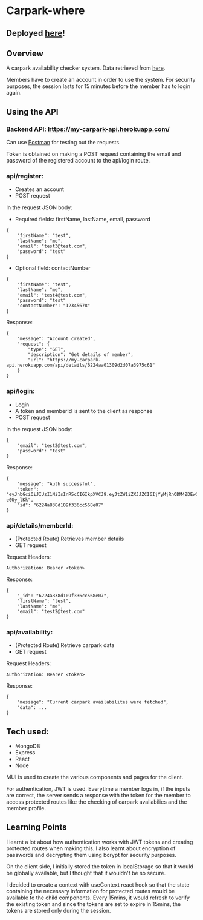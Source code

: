 # Carpark-where

## Deployed [here](https://carparkwhere.netlify.app/)!

## Overview

A carpark availability checker system. Data retrieved from [here](https://data.gov.sg/dataset/carpark-availability).

Members have to create an account in order to use the system. For security purposes, the session lasts for 15 minutes before the member has to login again.

## Using the API

### Backend API: https://my-carpark-api.herokuapp.com/

Can use [Postman](https://www.postman.com/) for testing out the requests.

Token is obtained on making a POST request containing the email and password of the registered account to the api/login route.

### api/register:

- Creates an account
- POST request

In the request JSON body:

- Required fields: firstName, lastName, email, password

```
{
    "firstName": "test",
    "lastName": "me",
    "email": "test3@test.com",
    "password": "test"
}
```

- Optional field: contactNumber

```
{
    "firstName": "test",
    "lastName": "me",
    "email": "test4@test.com",
    "password": "test"
    "contactNumber": "12345678"
}
```

Response:

```
{
    "message": "Account created",
    "request": {
        "type": "GET",
        "description": "Get details of member",
        "url": "https://my-carpark-api.herokuapp.com/api/details/6224aa01309d2d07a3975c61"
    }
}
```

### api/login:

- Login
- A token and memberId is sent to the client as response
- POST request

In the request JSON body:

```
{
    "email": "test2@test.com",
    "password": "test"
}
```

Response:

```
{
    "message": "Auth successful",
    "token": "eyJhbGciOiJIUzI1NiIsInR5cCI6IkpXVCJ9.eyJtZW1iZXJJZCI6IjYyMjRhODM4ZDEwOWYzMzZjYzU2OGUwNyIsImVtYWlsIjoidGVzdDJAdGVzdC5jb20iLCJpYXQiOjE2NDY1Njk2NjEsImV4cCI6MTY0NjU3MDU2MX0.Jeb4y18m3BX3KeIyRNOTGZAJSZ6KIdoQYg-e0Uy_lKk",
    "id": "6224a838d109f336cc568e07"
}
```

### api/details/memberId:

- (Protected Route) Retrieves member details
- GET request

Request Headers:

```
Authorization: Bearer <token>
```

Response:

```
{
    "_id": "6224a838d109f336cc568e07",
    "firstName": "test",
    "lastName": "me",
    "email": "test2@test.com"
}
```

### api/availability:

- (Protected Route) Retrieve carpark data
- GET request

Request Headers:

```
Authorization: Bearer <token>
```

Response:

```
{
    "message": "Current carpark availabilites were fetched",
    "data": ...
}
```

## Tech used:

- MongoDB
- Express
- React
- Node

MUI is used to create the various components and pages for the client.

For authentication, JWT is used. Everytime a member logs in, if the inputs are correct, the server sends a response with the token for the member to access protected routes like the checking of carpark availabilies and the member profile.

## Learning Points

I learnt a lot about how authentication works with JWT tokens and creating protected routes when making this. I also learnt about encryption of passwords and decrypting them using bcrypt for security purposes.

On the client side, I initially stored the token in localStorage so that it would be globally available, but I thought that it wouldn't be so secure.

I decided to create a context with useContext react hook so that the state containing the necessary information for protected routes would be available to the child components. Every 15mins, it would refresh to verify the existing token and since the tokens are set to expire in 15mins, the tokens are stored only during the session.
